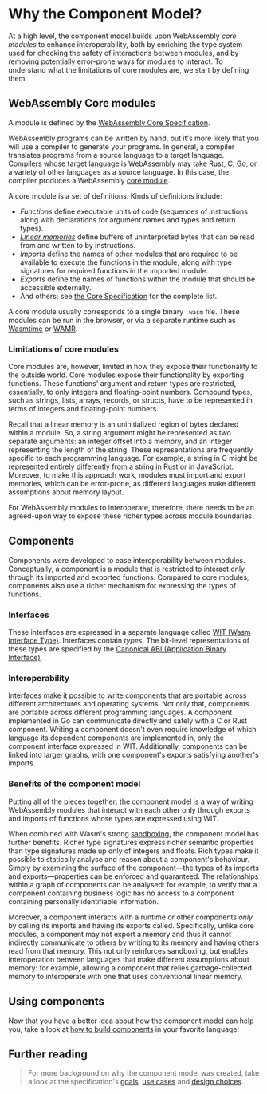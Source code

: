 # Why the Component Model?

At a high level, the component model builds upon WebAssembly _core modules_
to enhance interoperability, both by enriching the type system
used for checking the safety of interactions between modules,
and by removing potentially error-prone ways for modules to interact.
To understand what the limitations of core modules are,
we start by defining them.

## WebAssembly Core modules

A module is defined by the [WebAssembly Core Specification](https://webassembly.github.io/spec/core/).

WebAssembly programs can be written by hand,
but it's more likely that you will use a compiler to generate your programs.
In general, a compiler translates programs from a source language
to a target language.
Compilers whose target language is WebAssembly may take
Rust, C, Go, or a variety of other languages as a source language.
In this case, the compiler produces a WebAssembly [core module](https://webassembly.github.io/spec/core/syntax/modules.html).

A core module is a set of definitions.
Kinds of definitions include:
* _Functions_ define executable units of code
  (sequences of instructions along with declarations
  for argument names and types and return types).
* [_Linear memories_](https://webassembly.github.io/spec/core/syntax/modules.html#syntax-mem)
  define buffers of uninterpreted bytes that can be read from
  and written to by instructions.
* _Imports_ define the names of other modules
   that are required to be available to execute
   the functions in the module,
   along with type signatures for required functions
   in the imported module.
* _Exports_ define the names of functions within
  the module that should be accessible externally.
* And others; see [the Core Specification](https://webassembly.github.io/spec/core/syntax/modules.html)
  for the complete list.

A core module usually corresponds to a single binary `.wasm` file.
These modules can be run in the browser,
or via a separate runtime such as [Wasmtime](https://wasmtime.dev/)
or [WAMR](https://github.com/bytecodealliance/wasm-micro-runtime).

### Limitations of core modules

Core modules are, however, limited in how they expose their functionality to the outside world.
Core modules expose their functionality by exporting functions.
These functions' argument and return types are restricted, essentially,
to only integers and floating-point numbers.
Compound types, such as strings, lists, arrays, records, or structs,
have to be represented in terms of integers and floating-point numbers.

Recall that a linear memory is an uninitialized region of bytes
declared within a module.
So, a string argument might be represented as two separate arguments:
an integer offset into a memory,
and an integer representing the length of the string.
These representations are frequently specific to each programming language.
For example, a string in C might be represented entirely differently
from a string in Rust or in JavaScript.
Moreover, to make this approach work, modules must import and export memories,
which can be error-prone, as different languages
make different assumptions about memory layout.

For WebAssembly modules to interoperate, therefore, there needs to be an agreed-upon way
to expose these richer types across module boundaries.

## Components

Components were developed to ease interoperability between modules.
Conceptually, a component is a module that is restricted
to interact only through its imported and exported functions.
Compared to core modules, components also use a richer
mechanism for expressing the types of functions.

### Interfaces

These interfaces are expressed in a separate language called [WIT (Wasm Interface Type)](./wit.md).
Interfaces contain _types_.
The bit-level representations of these types are specified by
the [Canonical ABI (Application Binary Interface)](./../advanced/canonical-abi.md).

### Interoperability

Interfaces make it possible to write components that are
portable across different architectures and operating systems.
Not only that, components are portable across different programming languages.
A component implemented in Go can communicate directly and safely
with a C or Rust component.
Writing a component doesn't even require knowledge
of which language its dependent components are implemented in,
only the component interface expressed in WIT.
Additionally, components can be linked into larger graphs,
with one component's exports satisfying another's imports.

### Benefits of the component model

Putting all of the pieces together:
the component model is a way of writing WebAssembly modules
that interact with each other only through exports and imports of functions
whose types are expressed using WIT.

When combined with Wasm's strong [sandboxing](https://webassembly.org/docs/security/),
the component model has further benefits.
Richer type signatures express richer semantic properties
than type signatures made up only of integers and floats.
Rich types make it possible to statically analyse
and reason about a component's behaviour.
Simply by examining the surface of the component—the types
of its imports and exports—properties can be
enforced and guaranteed.
The relationships within a graph of components can be analysed:
for example, to verify that a component containing business logic
has no access to a component containing personally identifiable information.

Moreover, a component interacts with a runtime or other components
_only_ by calling its imports and having its exports called.
Specifically, unlike core modules, a component may not export a memory
and thus it cannot indirectly communicate to others
by writing to its memory and having others read from that memory.
This not only reinforces sandboxing, but enables interoperation
between languages that make different assumptions about memory:
for example, allowing a component that relies garbage-collected memory
to interoperate with one that uses conventional linear memory.

## Using components

Now that you have a better idea about how the component model can help you, take a look at [how to build components](../language-support.md) in your favorite language!

## Further reading

> For more background on why the component model was created, take a look at the specification's [goals](https://github.com/WebAssembly/component-model/blob/main/design/high-level/Goals.md), [use cases](https://github.com/WebAssembly/component-model/blob/main/design/high-level/UseCases.md) and [design choices](https://github.com/WebAssembly/component-model/blob/main/design/high-level/Choices.md).
